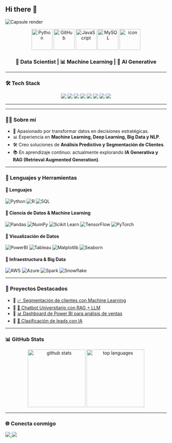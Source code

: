 ## Hi there 👋

![Capsule render](https://capsule-render.vercel.app/api?type=waving&height=300&color=gradient&text=Jesús%20Efrey%20Gomez)

<div align="center">
  <img src="https://techstack-generator.vercel.app/python-icon.svg" alt="Python" width="65" height="65" />
  <img src="https://techstack-generator.vercel.app/github-icon.svg" alt="GitHub" width="65" height="65" />
  <img src="https://techstack-generator.vercel.app/js-icon.svg" alt="JavaScript" width="65" height="65" />
  <img src="https://techstack-generator.vercel.app/mysql-icon.svg" alt="MySQL" width="65" height="65" />
  <img src="https://techstack-generator.vercel.app/docker-icon.svg" alt="icon" width="65" height="65" />
</div>

<h3 align="center">🚀 Data Scientist | 📊 Machine Learning | 🤖 AI Generative</h3>

---

### 🛠️ Tech Stack  

<p align="center">
  <img src="https://img.shields.io/badge/Python-3776AB?style=for-the-badge&logo=python&logoColor=white" />
  <img src="https://img.shields.io/badge/R-276DC3?style=for-the-badge&logo=r&logoColor=white" />
  <img src="https://img.shields.io/badge/SQL-4479A1?style=for-the-badge&logo=postgresql&logoColor=white" />
  <img src="https://img.shields.io/badge/PowerBI-F2C811?style=for-the-badge&logo=powerbi&logoColor=black" />
  <img src="https://img.shields.io/badge/Tableau-E97627?style=for-the-badge&logo=tableau&logoColor=white" />
  <img src="https://img.shields.io/badge/TensorFlow-FF6F00?style=for-the-badge&logo=tensorflow&logoColor=white" />
  <img src="https://img.shields.io/badge/PyTorch-EE4C2C?style=for-the-badge&logo=pytorch&logoColor=white" />
  <img src="https://img.shields.io/badge/Snowflake-29B5E8?style=for-the-badge&logo=snowflake&logoColor=white" />
</p>

---

---

### 👨‍💻 Sobre mí  
- 🎯 Apasionado por transformar datos en decisiones estratégicas.  
- 📊 Experiencia en **Machine Learning, Deep Learning, Big Data y NLP**.  
- 🛠️ Creo soluciones de **Análisis Predictivo y Segmentación de Clientes**.  
- 📚 En aprendizaje continuo: actualmente explorando **IA Generativa y RAG (Retrieval Augmented Generation)**.  

---

### 🧰 Lenguajes y Herramientas  

#### 📌 Lenguajes
![Python](https://img.shields.io/badge/Python-3776AB?style=for-the-badge&logo=python&logoColor=white)
![R](https://img.shields.io/badge/R-276DC3?style=for-the-badge&logo=r&logoColor=white)
![SQL](https://img.shields.io/badge/SQL-4479A1?style=for-the-badge&logo=databricks&logoColor=white)

#### 📌 Ciencia de Datos & Machine Learning
![Pandas](https://img.shields.io/badge/Pandas-150458?style=for-the-badge&logo=pandas&logoColor=white)
![NumPy](https://img.shields.io/badge/Numpy-013243?style=for-the-badge&logo=numpy&logoColor=white)
![Scikit Learn](https://img.shields.io/badge/Scikit--Learn-F7931E?style=for-the-badge&logo=scikit-learn&logoColor=white)
![TensorFlow](https://img.shields.io/badge/TensorFlow-FF6F00?style=for-the-badge&logo=tensorflow&logoColor=white)
![PyTorch](https://img.shields.io/badge/PyTorch-EE4C2C?style=for-the-badge&logo=pytorch&logoColor=white)

#### 📌 Visualización de Datos
![PowerBI](https://img.shields.io/badge/Power%20BI-F2C811?style=for-the-badge&logo=powerbi&logoColor=black)
![Tableau](https://img.shields.io/badge/Tableau-E97627?style=for-the-badge&logo=tableau&logoColor=white)
![Matplotlib](https://img.shields.io/badge/Matplotlib-003B57?style=for-the-badge&logo=plotly&logoColor=white)
![Seaborn](https://img.shields.io/badge/Seaborn-9F2B68?style=for-the-badge)

#### 📌 Infraestructura & Big Data
![AWS](https://img.shields.io/badge/AWS-232F3E?style=for-the-badge&logo=amazon-aws&logoColor=white)
![Azure](https://img.shields.io/badge/Azure-0089D6?style=for-the-badge&logo=microsoft-azure&logoColor=white)
![Spark](https://img.shields.io/badge/Apache%20Spark-E25A1C?style=for-the-badge&logo=apachespark&logoColor=white)
![Snowflake](https://img.shields.io/badge/Snowflake-29B5E8?style=for-the-badge&logo=snowflake&logoColor=white)

---

### 🚀 Proyectos Destacados  
- 🔹 [📈 Segmentación de clientes con Machine Learning](https://github.com/tuusuario/proyecto1)  
- 🔹 [🤖 Chatbot Universitario con RAG + LLM](https://github.com/tuusuario/proyecto2)  
- 🔹 [📊 Dashboard de Power BI para análisis de ventas](https://github.com/tuusuario/proyecto3)  
- 🔹 [🧠 Clasificación de leads con IA](https://github.com/tuusuario/proyecto4)  

---

### 📊 GitHub Stats  
<p align="center">
  <img src="https://github-readme-stats.vercel.app/api?username=TUUSUARIO&show_icons=true&theme=radical" alt="github stats" height="180"/>
  <img src="https://github-readme-stats.vercel.app/api/top-langs/?username=TUUSUARIO&layout=compact&theme=radical" alt="top languages" height="180"/>
</p>

---

### 🌐 Conecta conmigo  
<a href="https://www.linkedin.com/in/jesús-efrey-gomez-tellez-ab043113a" target="www.linkedin.com/in/jesús-efrey-gomez-tellez-ab043113a">
  <img src="https://img.shields.io/badge/LinkedIn-0077b5?style=for-the-badge&logo=linkedin&logoColor=white"/>
</a>
<a href="mailto:controller.cca@gmail.com">
  <img src="https://img.shields.io/badge/Gmail-d93025?style=for-the-badge&logo=gmail&logoColor=white"/>
</a>

